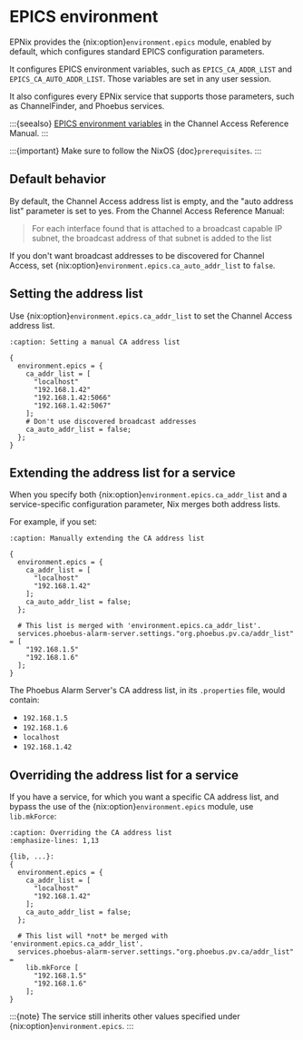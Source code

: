 # EPICS environment

EPNix provides the {nix:option}`environment.epics` module,
enabled by default,
which configures standard EPICS configuration parameters.

It configures EPICS environment variables,
such as `EPICS_CA_ADDR_LIST` and `EPICS_CA_AUTO_ADDR_LIST`.
Those variables are set in any user session.

It also configures every EPNix service
that supports those parameters,
such as ChannelFinder, and Phoebus services.

:::{seealso}
[EPICS environment variables] in the Channel Access Reference Manual.
:::

:::{important}
Make sure to follow the NixOS {doc}`prerequisites`.
:::

## Default behavior

By default,
the Channel Access address list is empty,
and the "auto address list" parameter is set to yes.
From the Channel Access Reference Manual:

> For each interface found that is attached to a broadcast capable IP subnet,
> the broadcast address of that subnet is added to the list

If you don't want broadcast addresses to be discovered
for Channel Access,
set {nix:option}`environment.epics.ca_auto_addr_list` to `false`.

## Setting the address list

Use {nix:option}`environment.epics.ca_addr_list`
to set the Channel Access address list.

```{code-block} nix
:caption: Setting a manual CA address list

{
  environment.epics = {
    ca_addr_list = [
      "localhost"
      "192.168.1.42"
      "192.168.1.42:5066"
      "192.168.1.42:5067"
    ];
    # Don't use discovered broadcast addresses
    ca_auto_addr_list = false;
  };
}
```

## Extending the address list for a service

When you specify both {nix:option}`environment.epics.ca_addr_list`
and a service-specific configuration parameter,
Nix merges both address lists.

For example,
if you set:

```{code-block} nix
:caption: Manually extending the CA address list

{
  environment.epics = {
    ca_addr_list = [
      "localhost"
      "192.168.1.42"
    ];
    ca_auto_addr_list = false;
  };

  # This list is merged with 'environment.epics.ca_addr_list'.
  services.phoebus-alarm-server.settings."org.phoebus.pv.ca/addr_list" = [
    "192.168.1.5"
    "192.168.1.6"
  ];
}
```

The Phoebus Alarm Server's CA address list,
in its `.properties` file,
would contain:

-   `192.168.1.5`
-   `192.168.1.6`
-   `localhost`
-   `192.168.1.42`

## Overriding the address list for a service

If you have a service,
for which you want a specific CA address list,
and bypass the use of the {nix:option}`environment.epics` module,
use `lib.mkForce`:

```{code-block} nix
:caption: Overriding the CA address list
:emphasize-lines: 1,13

{lib, ...}:
{
  environment.epics = {
    ca_addr_list = [
      "localhost"
      "192.168.1.42"
    ];
    ca_auto_addr_list = false;
  };

  # This list will *not* be merged with 'environment.epics.ca_addr_list'.
  services.phoebus-alarm-server.settings."org.phoebus.pv.ca/addr_list" =
    lib.mkForce [
      "192.168.1.5"
      "192.168.1.6"
    ];
}
```

:::{note}
The service still inherits other values specified under {nix:option}`environment.epics`.
:::

  [EPICS environment variables]: https://epics.anl.gov/base/R7-0/8-docs/CAref.html#EPICS
